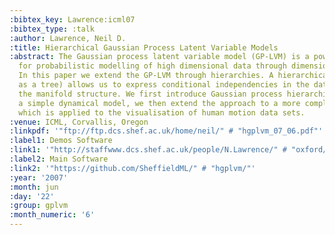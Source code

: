 ```yaml
---
:bibtex_key: Lawrence:icml07
:bibtex_type: :talk
:author: Lawrence, Neil D.
:title: Hierarchical Gaussian Process Latent Variable Models
:abstract: The Gaussian process latent variable model (GP-LVM) is a powerful approach
  for probabilistic modelling of high dimensional data through dimensional reduction.
  In this paper we extend the GP-LVM through hierarchies. A hierarchical model (such
  as a tree) allows us to express conditional independencies in the data as well as
  the manifold structure. We first introduce Gaussian process hierarchies through
  a simple dynamical model, we then extend the approach to a more complex hierarchy
  which is applied to the visualisation of human motion data sets.
:venue: ICML, Corvallis, Oregon
:linkpdf: '"ftp://ftp.dcs.shef.ac.uk/home/neil/" # "hgplvm_07_06.pdf"'
:label1: Demos Software
:link1: '"http://staffwww.dcs.shef.ac.uk/people/N.Lawrence/" # "oxford/"'
:label2: Main Software
:link2: '"https://github.com/SheffieldML/" # "hgplvm/"'
:year: '2007'
:month: jun
:day: '22'
:group: gplvm
:month_numeric: '6'
---
```

